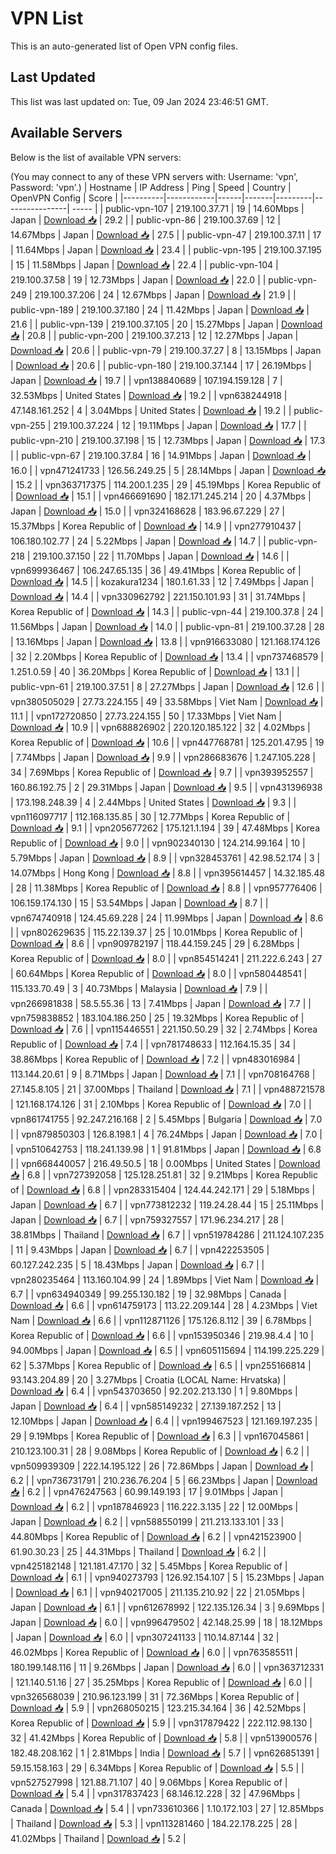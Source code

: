 # VPN List

This is an auto-generated list of Open VPN config files.

## Last Updated

This list was last updated on: Tue, 09 Jan 2024 23:46:51 GMT.

## Available Servers

Below is the list of available VPN servers:

(You may connect to any of these VPN servers with: Username: 'vpn', Password: 'vpn'.)
| Hostname | IP Address | Ping | Speed | Country | OpenVPN Config | Score |
|----------|------------|------|-------|---------|----------------| ----- |
| public-vpn-107 | 219.100.37.71 | 19 | 14.60Mbps | Japan | [Download 📥](./configs/server_0_JP.ovpn) | 29.2 |
| public-vpn-86 | 219.100.37.69 | 12 | 14.67Mbps | Japan | [Download 📥](./configs/server_1_JP.ovpn) | 27.5 |
| public-vpn-47 | 219.100.37.11 | 17 | 11.64Mbps | Japan | [Download 📥](./configs/server_2_JP.ovpn) | 23.4 |
| public-vpn-195 | 219.100.37.195 | 15 | 11.58Mbps | Japan | [Download 📥](./configs/server_3_JP.ovpn) | 22.4 |
| public-vpn-104 | 219.100.37.58 | 19 | 12.73Mbps | Japan | [Download 📥](./configs/server_4_JP.ovpn) | 22.0 |
| public-vpn-249 | 219.100.37.206 | 24 | 12.67Mbps | Japan | [Download 📥](./configs/server_5_JP.ovpn) | 21.9 |
| public-vpn-189 | 219.100.37.180 | 24 | 11.42Mbps | Japan | [Download 📥](./configs/server_6_JP.ovpn) | 21.6 |
| public-vpn-139 | 219.100.37.105 | 20 | 15.27Mbps | Japan | [Download 📥](./configs/server_7_JP.ovpn) | 20.8 |
| public-vpn-200 | 219.100.37.213 | 12 | 12.27Mbps | Japan | [Download 📥](./configs/server_8_JP.ovpn) | 20.6 |
| public-vpn-79 | 219.100.37.27 | 8 | 13.15Mbps | Japan | [Download 📥](./configs/server_9_JP.ovpn) | 20.6 |
| public-vpn-180 | 219.100.37.144 | 17 | 26.19Mbps | Japan | [Download 📥](./configs/server_10_JP.ovpn) | 19.7 |
| vpn138840689 | 107.194.159.128 | 7 | 32.53Mbps | United States | [Download 📥](./configs/server_11_US.ovpn) | 19.2 |
| vpn638244918 | 47.148.161.252 | 4 | 3.04Mbps | United States | [Download 📥](./configs/server_12_US.ovpn) | 19.2 |
| public-vpn-255 | 219.100.37.224 | 12 | 19.11Mbps | Japan | [Download 📥](./configs/server_13_JP.ovpn) | 17.7 |
| public-vpn-210 | 219.100.37.198 | 15 | 12.73Mbps | Japan | [Download 📥](./configs/server_14_JP.ovpn) | 17.3 |
| public-vpn-67 | 219.100.37.84 | 16 | 14.91Mbps | Japan | [Download 📥](./configs/server_15_JP.ovpn) | 16.0 |
| vpn471241733 | 126.56.249.25 | 5 | 28.14Mbps | Japan | [Download 📥](./configs/server_16_JP.ovpn) | 15.2 |
| vpn363717375 | 114.200.1.235 | 29 | 45.19Mbps | Korea Republic of | [Download 📥](./configs/server_17_KR.ovpn) | 15.1 |
| vpn466691690 | 182.171.245.214 | 20 | 4.37Mbps | Japan | [Download 📥](./configs/server_18_JP.ovpn) | 15.0 |
| vpn324168628 | 183.96.67.229 | 27 | 15.37Mbps | Korea Republic of | [Download 📥](./configs/server_19_KR.ovpn) | 14.9 |
| vpn277910437 | 106.180.102.77 | 24 | 5.22Mbps | Japan | [Download 📥](./configs/server_20_JP.ovpn) | 14.7 |
| public-vpn-218 | 219.100.37.150 | 22 | 11.70Mbps | Japan | [Download 📥](./configs/server_21_JP.ovpn) | 14.6 |
| vpn699936467 | 106.247.65.135 | 36 | 49.41Mbps | Korea Republic of | [Download 📥](./configs/server_22_KR.ovpn) | 14.5 |
| kozakura1234 | 180.1.61.33 | 12 | 7.49Mbps | Japan | [Download 📥](./configs/server_23_JP.ovpn) | 14.4 |
| vpn330962792 | 221.150.101.93 | 31 | 31.74Mbps | Korea Republic of | [Download 📥](./configs/server_24_KR.ovpn) | 14.3 |
| public-vpn-44 | 219.100.37.8 | 24 | 11.56Mbps | Japan | [Download 📥](./configs/server_25_JP.ovpn) | 14.0 |
| public-vpn-81 | 219.100.37.28 | 28 | 13.16Mbps | Japan | [Download 📥](./configs/server_26_JP.ovpn) | 13.8 |
| vpn916633080 | 121.168.174.126 | 32 | 2.20Mbps | Korea Republic of | [Download 📥](./configs/server_27_KR.ovpn) | 13.4 |
| vpn737468579 | 1.251.0.59 | 40 | 36.20Mbps | Korea Republic of | [Download 📥](./configs/server_28_KR.ovpn) | 13.1 |
| public-vpn-61 | 219.100.37.51 | 8 | 27.27Mbps | Japan | [Download 📥](./configs/server_29_JP.ovpn) | 12.6 |
| vpn380505029 | 27.73.224.155 | 49 | 33.58Mbps | Viet Nam | [Download 📥](./configs/server_30_VN.ovpn) | 11.1 |
| vpn172720850 | 27.73.224.155 | 50 | 17.33Mbps | Viet Nam | [Download 📥](./configs/server_31_VN.ovpn) | 10.9 |
| vpn688826902 | 220.120.185.122 | 32 | 4.02Mbps | Korea Republic of | [Download 📥](./configs/server_32_KR.ovpn) | 10.6 |
| vpn447768781 | 125.201.47.95 | 19 | 7.74Mbps | Japan | [Download 📥](./configs/server_33_JP.ovpn) | 9.9 |
| vpn286683676 | 1.247.105.228 | 34 | 7.69Mbps | Korea Republic of | [Download 📥](./configs/server_34_KR.ovpn) | 9.7 |
| vpn393952557 | 160.86.192.75 | 2 | 29.31Mbps | Japan | [Download 📥](./configs/server_35_JP.ovpn) | 9.5 |
| vpn431396938 | 173.198.248.39 | 4 | 2.44Mbps | United States | [Download 📥](./configs/server_36_US.ovpn) | 9.3 |
| vpn116097717 | 112.168.135.85 | 30 | 12.77Mbps | Korea Republic of | [Download 📥](./configs/server_37_KR.ovpn) | 9.1 |
| vpn205677262 | 175.121.1.194 | 39 | 47.48Mbps | Korea Republic of | [Download 📥](./configs/server_38_KR.ovpn) | 9.0 |
| vpn902340130 | 124.214.99.164 | 10 | 5.79Mbps | Japan | [Download 📥](./configs/server_39_JP.ovpn) | 8.9 |
| vpn328453761 | 42.98.52.174 | 3 | 14.07Mbps | Hong Kong | [Download 📥](./configs/server_40_HK.ovpn) | 8.8 |
| vpn395614457 | 14.32.185.48 | 28 | 11.38Mbps | Korea Republic of | [Download 📥](./configs/server_41_KR.ovpn) | 8.8 |
| vpn957776406 | 106.159.174.130 | 15 | 53.54Mbps | Japan | [Download 📥](./configs/server_42_JP.ovpn) | 8.7 |
| vpn674740918 | 124.45.69.228 | 24 | 11.99Mbps | Japan | [Download 📥](./configs/server_43_JP.ovpn) | 8.6 |
| vpn802629635 | 115.22.139.37 | 25 | 10.01Mbps | Korea Republic of | [Download 📥](./configs/server_44_KR.ovpn) | 8.6 |
| vpn909782197 | 118.44.159.245 | 29 | 6.28Mbps | Korea Republic of | [Download 📥](./configs/server_45_KR.ovpn) | 8.0 |
| vpn854514241 | 211.222.6.243 | 27 | 60.64Mbps | Korea Republic of | [Download 📥](./configs/server_46_KR.ovpn) | 8.0 |
| vpn580448541 | 115.133.70.49 | 3 | 40.73Mbps | Malaysia | [Download 📥](./configs/server_47_MY.ovpn) | 7.9 |
| vpn266981838 | 58.5.55.36 | 13 | 7.41Mbps | Japan | [Download 📥](./configs/server_48_JP.ovpn) | 7.7 |
| vpn759838852 | 183.104.186.250 | 25 | 19.32Mbps | Korea Republic of | [Download 📥](./configs/server_49_KR.ovpn) | 7.6 |
| vpn115446551 | 221.150.50.29 | 32 | 2.74Mbps | Korea Republic of | [Download 📥](./configs/server_50_KR.ovpn) | 7.4 |
| vpn781748633 | 112.164.15.35 | 34 | 38.86Mbps | Korea Republic of | [Download 📥](./configs/server_51_KR.ovpn) | 7.2 |
| vpn483016984 | 113.144.20.61 | 9 | 8.71Mbps | Japan | [Download 📥](./configs/server_52_JP.ovpn) | 7.1 |
| vpn708164768 | 27.145.8.105 | 21 | 37.00Mbps | Thailand | [Download 📥](./configs/server_53_TH.ovpn) | 7.1 |
| vpn488721578 | 121.168.174.126 | 31 | 2.10Mbps | Korea Republic of | [Download 📥](./configs/server_54_KR.ovpn) | 7.0 |
| vpn861741755 | 92.247.216.168 | 2 | 5.45Mbps | Bulgaria | [Download 📥](./configs/server_55_BG.ovpn) | 7.0 |
| vpn879850303 | 126.8.198.1 | 4 | 76.24Mbps | Japan | [Download 📥](./configs/server_56_JP.ovpn) | 7.0 |
| vpn510642753 | 118.241.139.98 | 1 | 91.81Mbps | Japan | [Download 📥](./configs/server_57_JP.ovpn) | 6.8 |
| vpn668440057 | 216.49.50.5 | 18 | 0.00Mbps | United States | [Download 📥](./configs/server_58_US.ovpn) | 6.8 |
| vpn727392058 | 125.128.251.81 | 32 | 9.21Mbps | Korea Republic of | [Download 📥](./configs/server_59_KR.ovpn) | 6.8 |
| vpn283315404 | 124.44.242.171 | 29 | 5.18Mbps | Japan | [Download 📥](./configs/server_60_JP.ovpn) | 6.7 |
| vpn773812232 | 119.24.28.44 | 15 | 25.11Mbps | Japan | [Download 📥](./configs/server_61_JP.ovpn) | 6.7 |
| vpn759327557 | 171.96.234.217 | 28 | 38.81Mbps | Thailand | [Download 📥](./configs/server_62_TH.ovpn) | 6.7 |
| vpn519784286 | 211.124.107.235 | 11 | 9.43Mbps | Japan | [Download 📥](./configs/server_63_JP.ovpn) | 6.7 |
| vpn422253505 | 60.127.242.235 | 5 | 18.43Mbps | Japan | [Download 📥](./configs/server_64_JP.ovpn) | 6.7 |
| vpn280235464 | 113.160.104.99 | 24 | 1.89Mbps | Viet Nam | [Download 📥](./configs/server_65_VN.ovpn) | 6.7 |
| vpn634940349 | 99.255.130.182 | 19 | 32.98Mbps | Canada | [Download 📥](./configs/server_66_CA.ovpn) | 6.6 |
| vpn614759173 | 113.22.209.144 | 28 | 4.23Mbps | Viet Nam | [Download 📥](./configs/server_67_VN.ovpn) | 6.6 |
| vpn112871126 | 175.126.8.112 | 39 | 6.78Mbps | Korea Republic of | [Download 📥](./configs/server_68_KR.ovpn) | 6.6 |
| vpn153950346 | 219.98.4.4 | 10 | 94.00Mbps | Japan | [Download 📥](./configs/server_69_JP.ovpn) | 6.5 |
| vpn605115694 | 114.199.225.229 | 62 | 5.37Mbps | Korea Republic of | [Download 📥](./configs/server_70_KR.ovpn) | 6.5 |
| vpn255166814 | 93.143.204.89 | 20 | 3.27Mbps | Croatia (LOCAL Name: Hrvatska) | [Download 📥](./configs/server_71_HR.ovpn) | 6.4 |
| vpn543703650 | 92.202.213.130 | 1 | 9.80Mbps | Japan | [Download 📥](./configs/server_72_JP.ovpn) | 6.4 |
| vpn585149232 | 27.139.187.252 | 13 | 12.10Mbps | Japan | [Download 📥](./configs/server_73_JP.ovpn) | 6.4 |
| vpn199467523 | 121.169.197.235 | 29 | 9.19Mbps | Korea Republic of | [Download 📥](./configs/server_74_KR.ovpn) | 6.3 |
| vpn167045861 | 210.123.100.31 | 28 | 9.08Mbps | Korea Republic of | [Download 📥](./configs/server_75_KR.ovpn) | 6.2 |
| vpn509939309 | 222.14.195.122 | 26 | 72.86Mbps | Japan | [Download 📥](./configs/server_76_JP.ovpn) | 6.2 |
| vpn736731791 | 210.236.76.204 | 5 | 66.23Mbps | Japan | [Download 📥](./configs/server_77_JP.ovpn) | 6.2 |
| vpn476247563 | 60.99.149.193 | 17 | 9.01Mbps | Japan | [Download 📥](./configs/server_78_JP.ovpn) | 6.2 |
| vpn187846923 | 116.222.3.135 | 22 | 12.00Mbps | Japan | [Download 📥](./configs/server_79_JP.ovpn) | 6.2 |
| vpn588550199 | 211.213.133.101 | 33 | 44.80Mbps | Korea Republic of | [Download 📥](./configs/server_80_KR.ovpn) | 6.2 |
| vpn421523900 | 61.90.30.23 | 25 | 44.31Mbps | Thailand | [Download 📥](./configs/server_81_TH.ovpn) | 6.2 |
| vpn425182148 | 121.181.47.170 | 32 | 5.45Mbps | Korea Republic of | [Download 📥](./configs/server_82_KR.ovpn) | 6.1 |
| vpn940273793 | 126.92.154.107 | 5 | 15.23Mbps | Japan | [Download 📥](./configs/server_83_JP.ovpn) | 6.1 |
| vpn940217005 | 211.135.210.92 | 22 | 21.05Mbps | Japan | [Download 📥](./configs/server_84_JP.ovpn) | 6.1 |
| vpn612678992 | 122.135.126.34 | 3 | 9.69Mbps | Japan | [Download 📥](./configs/server_85_JP.ovpn) | 6.0 |
| vpn996479502 | 42.148.25.99 | 18 | 18.12Mbps | Japan | [Download 📥](./configs/server_86_JP.ovpn) | 6.0 |
| vpn307241133 | 110.14.87.144 | 32 | 46.02Mbps | Korea Republic of | [Download 📥](./configs/server_87_KR.ovpn) | 6.0 |
| vpn763585511 | 180.199.148.116 | 11 | 9.26Mbps | Japan | [Download 📥](./configs/server_88_JP.ovpn) | 6.0 |
| vpn363712331 | 121.140.51.16 | 27 | 35.25Mbps | Korea Republic of | [Download 📥](./configs/server_89_KR.ovpn) | 6.0 |
| vpn326568039 | 210.96.123.199 | 31 | 72.36Mbps | Korea Republic of | [Download 📥](./configs/server_90_KR.ovpn) | 5.9 |
| vpn268050215 | 123.215.34.164 | 36 | 42.52Mbps | Korea Republic of | [Download 📥](./configs/server_91_KR.ovpn) | 5.9 |
| vpn317879422 | 222.112.98.130 | 32 | 41.42Mbps | Korea Republic of | [Download 📥](./configs/server_92_KR.ovpn) | 5.8 |
| vpn513900576 | 182.48.208.162 | 1 | 2.81Mbps | India | [Download 📥](./configs/server_93_IN.ovpn) | 5.7 |
| vpn626851391 | 59.15.158.163 | 29 | 6.34Mbps | Korea Republic of | [Download 📥](./configs/server_94_KR.ovpn) | 5.5 |
| vpn527527998 | 121.88.71.107 | 40 | 9.06Mbps | Korea Republic of | [Download 📥](./configs/server_95_KR.ovpn) | 5.4 |
| vpn317837423 | 68.146.12.228 | 32 | 47.96Mbps | Canada | [Download 📥](./configs/server_96_CA.ovpn) | 5.4 |
| vpn733610366 | 1.10.172.103 | 27 | 12.85Mbps | Thailand | [Download 📥](./configs/server_97_TH.ovpn) | 5.3 |
| vpn113281460 | 184.22.178.225 | 28 | 41.02Mbps | Thailand | [Download 📥](./configs/server_98_TH.ovpn) | 5.2 |
